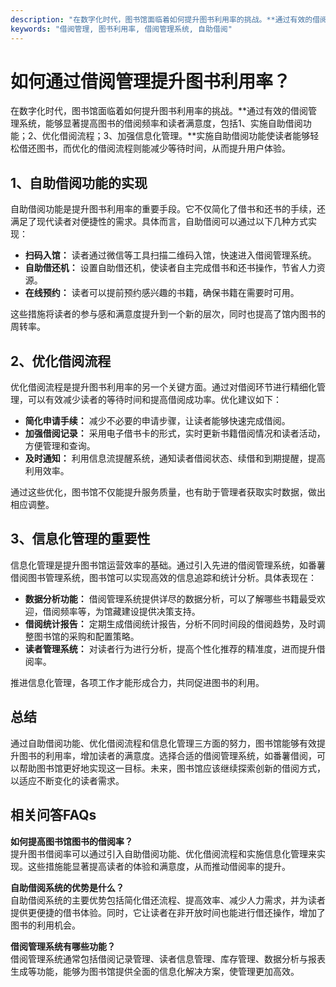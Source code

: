 ```yaml
---
description: "在数字化时代，图书馆面临着如何提升图书利用率的挑战。**通过有效的借阅管理系统，能够显著提高图书的借阅频率和读者满意度，包括1、实施自助借阅功能；2、优化借阅流程；3、加强信息化管理。**实施自助借阅功能使读者能够轻松借还图书，而优化的借阅流程则能减少等待时间，从而提升用户体验。"
keywords: "借阅管理, 图书利用率, 借阅管理系统, 自助借阅"
---
```

# 如何通过借阅管理提升图书利用率？

在数字化时代，图书馆面临着如何提升图书利用率的挑战。**通过有效的借阅管理系统，能够显著提高图书的借阅频率和读者满意度，包括1、实施自助借阅功能；2、优化借阅流程；3、加强信息化管理。**实施自助借阅功能使读者能够轻松借还图书，而优化的借阅流程则能减少等待时间，从而提升用户体验。

## 1、自助借阅功能的实现

自助借阅功能是提升图书利用率的重要手段。它不仅简化了借书和还书的手续，还满足了现代读者对便捷性的需求。具体而言，自助借阅可以通过以下几种方式实现：

- **扫码入馆：** 读者通过微信等工具扫描二维码入馆，快速进入借阅管理系统。
- **自助借还机：** 设置自助借还机，使读者自主完成借书和还书操作，节省人力资源。
- **在线预约：** 读者可以提前预约感兴趣的书籍，确保书籍在需要时可用。

这些措施将读者的参与感和满意度提升到一个新的层次，同时也提高了馆内图书的周转率。

## 2、优化借阅流程

优化借阅流程是提升图书利用率的另一个关键方面。通过对借阅环节进行精细化管理，可以有效减少读者的等待时间和提高借阅成功率。优化建议如下：

- **简化申请手续：** 减少不必要的申请步骤，让读者能够快速完成借阅。
- **加强借阅记录：** 采用电子借书卡的形式，实时更新书籍借阅情况和读者活动，方便管理和查询。
- **及时通知：** 利用信息流提醒系统，通知读者借阅状态、续借和到期提醒，提高利用效率。

通过这些优化，图书馆不仅能提升服务质量，也有助于管理者获取实时数据，做出相应调整。

## 3、信息化管理的重要性

信息化管理是提升图书馆运营效率的基础。通过引入先进的借阅管理系统，如番薯借阅图书管理系统，图书馆可以实现高效的信息追踪和统计分析。具体表现在：

- **数据分析功能：** 借阅管理系统提供详尽的数据分析，可以了解哪些书籍最受欢迎，借阅频率等，为馆藏建设提供决策支持。
- **借阅统计报告：** 定期生成借阅统计报告，分析不同时间段的借阅趋势，及时调整图书馆的采购和配置策略。
- **读者管理系统：** 对读者行为进行分析，提高个性化推荐的精准度，进而提升借阅率。

推进信息化管理，各项工作才能形成合力，共同促进图书的利用。

## 总结

通过自助借阅功能、优化借阅流程和信息化管理三方面的努力，图书馆能够有效提升图书的利用率，增加读者的满意度。选择合适的借阅管理系统，如番薯借阅，可以帮助图书馆更好地实现这一目标。未来，图书馆应该继续探索创新的借阅方式，以适应不断变化的读者需求。

## 相关问答FAQs

**如何提高图书馆图书的借阅率？**  
提升图书借阅率可以通过引入自助借阅功能、优化借阅流程和实施信息化管理来实现。这些措施能显著提高读者的体验和满意度，从而推动借阅率的提升。

**自助借阅系统的优势是什么？**  
自助借阅系统的主要优势包括简化借还流程、提高效率、减少人力需求，并为读者提供更便捷的借书体验。同时，它让读者在非开放时间也能进行借还操作，增加了图书的利用机会。

**借阅管理系统有哪些功能？**  
借阅管理系统通常包括借阅记录管理、读者信息管理、库存管理、数据分析与报表生成等功能，能够为图书馆提供全面的信息化解决方案，使管理更加高效。
